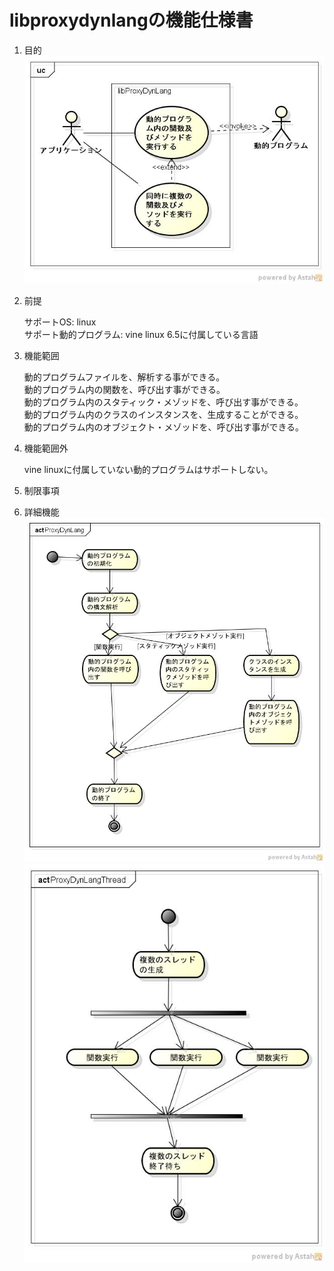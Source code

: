 libproxydynlangの機能仕様書
===========================
1. 目的
![](images/ucProxyDynLang.jpg)  

1. 前提

   サポートOS: linux  
   サポート動的プログラム: vine linux 6.5に付属している言語  

1. 機能範囲

   動的プログラムファイルを、解析する事ができる。  
   動的プログラム内の関数を、呼び出す事ができる。  
   動的プログラム内のスタティック・メゾッドを、呼び出す事ができる。  
   動的プログラム内のクラスのインスタンスを、生成することができる。  
   動的プログラム内のオブジェクト・メゾッドを、呼び出す事ができる。  

1. 機能範囲外

   vine linuxに付属していない動的プログラムはサポートしない。  

1. 制限事項

1. 詳細機能
![](images/actProxyDynLang.jpg)  
![](images/actProxyDynLangThread.jpg)  

